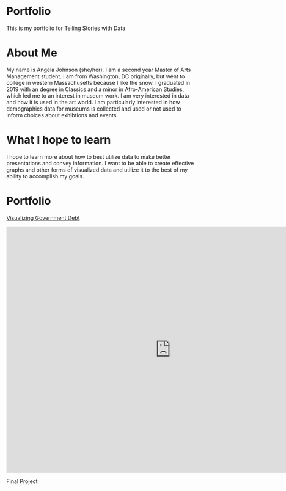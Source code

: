 # Portfolio
This is my portfolio for Telling Stories with Data

# About Me
My name is Angela Johnson (she/her). I am a second year Master of Arts Management student. I am from Washington, DC originally, but went to college in western Massachusetts because I like the snow. I graduated in 2019 with an degree in Classics and a minor in Afro-American Studies, which led me to an interest in museum work. I am very interested in data and how it is used in the art world. I am particularly interested in how demographics data for museums is collected and used or not used to inform choices about exhibtions and events.  

# What I hope to learn
I hope to learn more about how to best utilize data to make better presentations and convey information. I want to be able to create effective graphs and other forms of visualized data and utilize it to the best of my ability to accomplish my goals. 

# Portfolio

[Visualizing Government Debt](/dataviz2.md) 
<iframe src="https://data.oecd.org/chart/6syB" width="860" height="645" style="border: 0" mozallowfullscreen="true" webkitallowfullscreen="true" allowfullscreen="true"><a href="https://data.oecd.org/chart/6syB" target="_blank">OECD Chart: General government debt, Total, % of GDP, Annual, 2019</a></iframe>

Final Project
